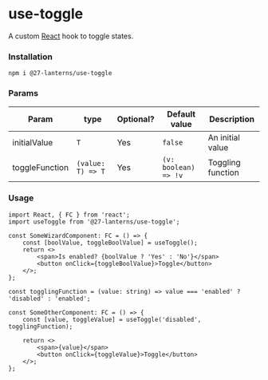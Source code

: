 # use-toggle

A custom [React](https://react.dev) hook to toggle states.

### Installation

```console
npm i @27-lanterns/use-toggle
```

### Params

| Param          | type              | Optional? | Default value        | Description       |
|----------------|-------------------|--------|----------------------|-------------------|
| initialValue   | `T`               | Yes    | `false`              | An initial value  |
| toggleFunction | `(value: T) => T` | Yes       | `(v: boolean) => !v` | Toggling function |

### Usage

```tsx
import React, { FC } from 'react';
import useToggle from '@27-lanterns/use-toggle';

const SomeWizardComponent: FC = () => {
	const [boolValue, toggleBoolValue] = useToggle();
	return <>
        <span>Is enabled? {boolValue ? 'Yes' : 'No'}</span>
        <button onClick={toggleBoolValue}>Toggle</button>
    </>;
};

const togglingFunction = (value: string) => value === 'enabled' ? 'disabled' : 'enabled';

const SomeOtherComponent: FC = () => {
	const [value, toggleValue] = useToggle('disabled', togglingFunction);
	
	return <>
		<span>{value}</span>
		<button onClick={toggleValue}>Toggle</button>
	</>;
};
```
